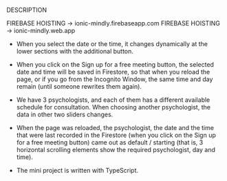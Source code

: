 DESCRIPTION


FIREBASE HOISTING -> ionic-mindly.firebaseapp.com 
FIREBASE HOISTING -> ionic-mindly.web.app


* When you select the date or the time, it changes dynamically at the lower sections with the additional button.
 
* When you click on the Sign up for a free meeting button, the selected date and time will be saved in Firestore, so that when you reload the page, or if you go from the Incognito Window, the same time and day remain (until someone rewrites them again).

* We have 3 psychologists, and each of them has a different available schedule for consultation. When choosing another psychologist, the data in other two sliders changes.

* When the page was reloaded, the psychologist, the date and the time that were last recorded in the Firestore (when you click on the Sign up for a free meeting button) came out as default / starting (that is, 3 horizontal scrolling elements show the required psychologist, day and time).

* The mini project is written with TypeScript.


